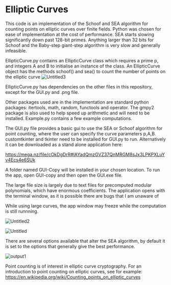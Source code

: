 # Elliptic Curves

This code is an implementation of the Schoof and SEA algorithm for counting points on elliptic curves over finite fields. Python was chosen for ease of implementation at the cost of performance. SEA starts slowing significantly down past 128-bit primes. Anything larger than 32 bits for Schoof and the Baby-step giant-step algorithm is very slow and generally infeasible.

EllipticCurve.py  contains an EllipticCurve class which requires a prime p, and integers A and B to initialise an instance of the class. 
An EllipticCurve object has the methods schoof() and sea() to count the number of points on the elliptic curve ![Untitled3](https://user-images.githubusercontent.com/67613774/200216559-d157c584-0b8c-45fa-8f9f-dea281c6dd05.png)


EllipticCurve.py  has dependencies on the other files in this repository, except for the GUI.py and .png file.

Other packages used are in the implementation are standard python packages: itertools, math, random, functools and operator.
The gmpy2 package is also used to help speed up arithmetic and will need to be installed.
Example.py contains a few example computations.

The GUI.py file provides a basic gui to use the SEA or Schoof algorithm for point counting, where the user can specify the curve parameters p,A,B.
customtkinter and tkinter need to be installed for GUI.py to run.
Alternatively it can be downloaded as a stand alone application here:

https://mega.nz/file/cOkDgDrR#lAYadQmzGVZ37QnMRGM8sJx3LPKPXLuYv4Ecs4e6SUk

A folder named GUI-Copy will be installed in your chosen location. To run the app, open GUI-copy and then open the GUI.exe file.

The large file size is largely due to text files for precomputed modular polynomials, which have enormous coefficients.
The application opens with the terminal window, as it is possible there are bugs that I am unaware of

While using large curves, the app window may freeze while the computation is still runnning.

![Untitled2](https://user-images.githubusercontent.com/67613774/200215308-df3f9062-c35b-41a2-a2cf-74ab13810e4e.png)

![Untitled](https://user-images.githubusercontent.com/67613774/200215314-c0a96679-cd48-4821-910c-4c162d25ce79.png)

There are several options available that alter the SEA algorithm, by default it is set to the options that generally give the best performance. 

![output1](https://user-images.githubusercontent.com/67613774/200216582-bdd250a8-a30e-48bc-a0f9-df46d303a83f.jpg)

Point counting is of interest in elliptic curve cryptography.
For an introduction to point counting on elliptic curves, see for example:
https://en.wikipedia.org/wiki/Counting_points_on_elliptic_curves
